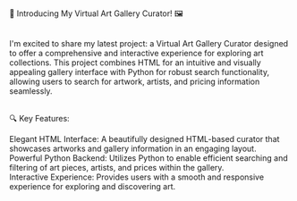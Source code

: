 🎨 Introducing My Virtual Art Gallery Curator! 🖼️ <br/><br/>

I'm excited to share my latest project: a Virtual Art Gallery Curator designed to offer a comprehensive and interactive experience for exploring art collections. This project combines HTML for an intuitive and visually appealing gallery interface with Python for robust search functionality, allowing users to search for artwork, artists, and pricing information seamlessly.<br/><br/>

🔍 Key Features:<br/>

Elegant HTML Interface: A beautifully designed HTML-based curator that showcases artworks and gallery information in an engaging layout.<br/>
Powerful Python Backend: Utilizes Python to enable efficient searching and filtering of art pieces, artists, and prices within the gallery.<br/>
Interactive Experience: Provides users with a smooth and responsive experience for exploring and discovering art.<br/>
